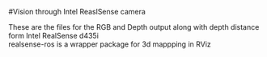 #Vision through Intel ReaslSense camera

These are the files for the RGB and Depth output along with depth distance form Intel RealSense d435i<br/>
realsense-ros is a wrapper package for 3d mappping in RViz
